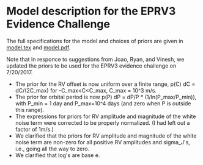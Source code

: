 # Model description for the EPRV3 Evidence Challenge

The full specifications for the model and choices of priors are given in [model.tex](./model.tex) and [model.pdf](./model.pdf).

Note that In responce to suggestions from Joao, Ryan, and Vinesh, we updated the priors to be used for the EPRV3 evidence challenge on 7/20/2017.
- The prior for the RV offset is now uniform over a finite range, p(C) dC = dC/(2C_max) for -C_max<C<C_max, C_max = 10^3 m/s.
- The prior for orbital period is now p(P) dP = dP/P * (1/ln(P_max/P_min)), with P_min = 1 day and P_max=10^4 days (and zero when P is outside this range).
- The expressions for priors for RV amplitude and magnitude of the white noise term were corrected to be properly normalized.  (I had left out a factor of 1m/s.)  
- We clarified that the priors for RV amplitude and magnitude of the white noise term are non-zero for all positive RV amplitudes and sigma_J's, i.e., going all the way to zero.  
- We clarified that log's are base e.
